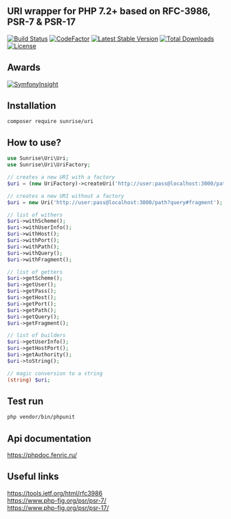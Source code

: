 ## URI wrapper for PHP 7.2+ based on RFC-3986, PSR-7 & PSR-17

[![Build Status](https://api.travis-ci.com/sunrise-php/uri.svg?branch=master)](https://travis-ci.com/sunrise-php/uri)
[![CodeFactor](https://www.codefactor.io/repository/github/sunrise-php/uri/badge)](https://www.codefactor.io/repository/github/sunrise-php/uri)
[![Latest Stable Version](https://poser.pugx.org/sunrise/uri/v/stable?format=flat)](https://packagist.org/packages/sunrise/uri)
[![Total Downloads](https://poser.pugx.org/sunrise/uri/downloads?format=flat)](https://packagist.org/packages/sunrise/uri)
[![License](https://poser.pugx.org/sunrise/uri/license?format=flat)](https://packagist.org/packages/sunrise/uri)

## Awards

[![SymfonyInsight](https://insight.symfony.com/projects/967729eb-31ed-42e0-be84-b738e87c36d2/big.svg)](https://insight.symfony.com/projects/967729eb-31ed-42e0-be84-b738e87c36d2)

## Installation

```
composer require sunrise/uri
```

## How to use?

```php
use Sunrise\Uri\Uri;
use Sunrise\Uri\UriFactory;

// creates a new URI with a factory
$uri = (new UriFactory)->createUri('http://user:pass@localhost:3000/path?query#fragment');

// creates a new URI without a factory
$uri = new Uri('http://user:pass@localhost:3000/path?query#fragment');

// list of withers
$uri->withScheme();
$uri->withUserInfo();
$uri->withHost();
$uri->withPort();
$uri->withPath();
$uri->withQuery();
$uri->withFragment();

// list of getters
$uri->getScheme();
$uri->getUser();
$uri->getPass();
$uri->getHost();
$uri->getPort();
$uri->getPath();
$uri->getQuery();
$uri->getFragment();

// list of builders
$uri->getUserInfo();
$uri->getHostPort();
$uri->getAuthority();
$uri->toString();

// magic conversion to a string
(string) $uri;
```

## Test run

```bash
php vendor/bin/phpunit
```

## Api documentation

https://phpdoc.fenric.ru/

## Useful links

https://tools.ietf.org/html/rfc3986<br>
https://www.php-fig.org/psr/psr-7/<br>
https://www.php-fig.org/psr/psr-17/
